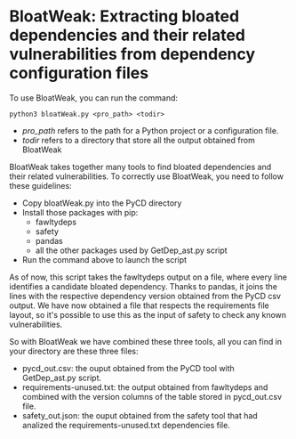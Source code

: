 # BloatWeak: Extracting bloated dependencies and their related vulnerabilities from dependency configuration  files
To use BloatWeak, you can run the command:
```
python3 bloatWeak.py <pro_path> <todir>
```
- *pro_path* refers to the path for a Python project or a configuration file.
- *todir* refers to a directory that store all the output obtained from BloatWeak

BloatWeak takes together many tools to find bloated dependencies and their related vulnerabilities. To correctly use BloatWeak, you need to follow these guidelines:

- Copy bloatWeak.py into the PyCD directory
- Install those packages with pip:
	- fawltydeps
	- safety
	- pandas
	- all the other packages used by GetDep_ast.py script
- Run the command above to launch the script

As of now, this script takes the fawltydeps output on a file, where every line identifies a candidate bloated dependency. Thanks to pandas, it joins the lines with the respective dependency version obtained from the PyCD csv output. We have now obtained a file that respects the requirements file layout, so it's possible to use this as the input of safety to check any known vulnerabilities. 

So with BloatWeak we have combined these three tools, all you can find in your directory are these three files:
- pycd_out.csv: the ouput obtained from the PyCD tool with GetDep_ast.py script.
- requirements-unused.txt: the output obtained from fawltydeps and combined with the version columns of the table stored in pycd_out.csv file.
- safety_out.json: the ouput obtained from the safety tool that had analized the requirements-unused.txt dependencies file.

